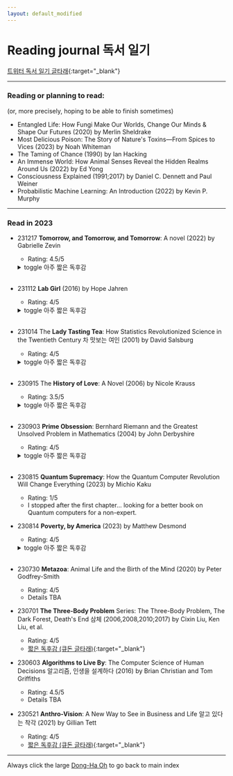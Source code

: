 ```yaml
---
layout: default_modified
---
```


# Reading journal 독서 일기

[트위터 독서 일기 글타래](https://twitter.com/inspirace/status/1657732994403016705){:target="_blank"}

___
### Reading or planning to read:
(or, more precisely, hoping to be able to finish sometimes)
- Entangled Life: How Fungi Make Our Worlds, Change Our Minds & Shape Our Futures (2020) by Merlin Sheldrake
- Most Delicious Poison: The Story of Nature's Toxins—From Spices to Vices (2023) by Noah Whiteman
- The Taming of Chance (1990) by Ian Hacking
- An Immense World: How Animal Senses Reveal the Hidden Realms Around Us (2022) by Ed Yong
- Consciousness Explained (1991;2017) by Daniel C. Dennett and Paul Weiner
- Probabilistic Machine Learning: An Introduction (2022) by Kevin P. Murphy

___
### Read in 2023

- 231217 **Tomorrow, and Tomorrow, and Tomorrow**: A novel (2022) by Gabrielle Zevin
  - Rating: 4.5/5
  <details markdown=1><summary markdown="span"> toggle 아주 짧은 독후감 </summary>
  - TBA
  - [트위터 인용 타래](https://twitter.com/inspirace/status/1728617247952777698){:target="_blank"} 
  </details><br>

- 231112 **Lab Girl** (2016) by Hope Jahren
  - Rating: 4/5
  <details markdown=1><summary markdown="span"> toggle 아주 짧은 독후감 </summary>
  - TBA
  - [트위터 인용 타래](https://twitter.com/inspirace/status/1713711353007935738){:target="_blank"} 
  </details><br>

- 231014 The **Lady Tasting Tea**: How Statistics Revolutionized Science in the Twentieth Century 차 맛보는 여인 (2001) by David Salsburg
  - Rating: 4/5
  <details markdown=1><summary markdown="span"> toggle 아주 짧은 독후감 </summary>
  - "통계학과 추천 도서" 라는 말이 딱 맞다고 생각한다. 2008년 처음 샀을 때는 잘 읽히지 않았는데, 이후 연구/공부/일 하다가 통계 때문에 고민해 본 경험 때문인지 이번에는 즐겁게 읽었다.
  - 2008년에 이걸 다 읽고 새길 여력/능력이 되었다면, 이후 연구 생활 좀 더 세련되게, 또 주어진 방법론 따라가기보다 때때로 문제에 직접 대들려고 좀 더 발버둥칠 수 있지 않았을까 (아님 ㅎㅎ).
  - 확률/통계학 발전에 족적을 남긴 등장 인물들이 7, 80대 노년까지 왕성한 활동을 해서, 저자가 직접 만나본 경험과 인상을 적어놓은 부분이 자주 있다. 어떻게 하면 저렇게 나이들 수 있을까.
  - 마지막 챕터와 그 외 몇몇 챕터들은 몇 년 후 다시 읽어보고 싶다.  했던 이야기 반복 간혹 있고, 수학적인 디테일을 너무 철저히 배재한 점은 아쉽다.
  - 이후 아내에게 사회학에서 쓰이는 방법론들 이야기를 조금 듣고, 더 본격적인 통계 교과서 (Murphy) 를 추천 받았다.
  - [트위터 인용 타래](https://twitter.com/inspirace/status/1703529549860843688){:target="_blank"} 
  </details><br>

- 230915 The **History of Love**: A Novel (2006) by Nicole Krauss
  - Rating: 3.5/5
  <details markdown=1><summary markdown="span"> toggle 아주 짧은 독후감 </summary>
  - 첫장 독거노인 두 명 살아가는 (?) 모습이 너무 강렬해서 읽기 시작했는데, 이후로는 그럭저럭... 
  - And yet, 트위터 둠스크롤링하며 시간 보내는 것보다 훨씬 즐거운 책 읽기였고, 마지막은 다시 강렬했다.   
  - [트위터 인용 타래](https://twitter.com/inspirace/status/1698597648683405342){:target="_blank"} 
  </details><br>

- 230903 **Prime Obsession**: Bernhard Riemann and the Greatest Unsolved Problem in Mathematics (2004) by John Derbyshire
  - Rating: 4/5
  <details markdown=1><summary markdown="span"> toggle 아주 짧은 독후감 </summary>
  - 아니 이게 여기서 왜 나와? 아 이게 이렇게 연결되네? 이런 반전과 즐거움이 가득한 책. [3Blue1Brown](https://www.youtube.com/results?search_query=zeta+3blue1brown){:target="_blank"} 등 다른 매체들 도움을 받아가며 나중에 한번 더 읽고 싶다. 특히 소수의 특성 연구에서 연산자 이론 operator theory 등을 거쳐 양자 역학으로 이어지는 (이어지나?) 설명이 조금 더 자세하게 있으면 매우 재미있을 듯.
  - 유일한 단점은 수학 공식, 변수, 함수 등이 킨들에서 매끄럽게 보이지 않는 점 - 종이책도 살까?
  - 저자가 이 책 출간 10년 쯤 후에 인종차별 발언을 해서 직장에서 잘렸고, 비슷한 느낌의 정치 책도 한 권 쓴 것을 발견하고 깜짝 놀랐다. 동명이인인 줄 알았는데... 책에서 저자 정치 성향은 그다지 드러나지 않는데, 간혹 수학자들의 삶과 역사를 다룰 때 왜 꼭 이 이야기를 하나 싶었던 부분들이 (나중에 생각해보니) 몇 군데 있다.   
  - [트위터 인용 타래](https://twitter.com/inspirace/status/1692152421059813793){:target="_blank"} 
  </details><br>
   
- 230815 **Quantum Supremacy**: How the Quantum Computer Revolution Will Change Everything (2023) by Michio Kaku
  - Rating: 1/5
  - I stopped after the first chapter... looking for a better book on Quantum computers for a non-expert.

- 230814 **Poverty, by America** (2023) by Matthew Desmond
  - Rating: 4/5
  <details markdown=1><summary markdown="span"> toggle 아주 짧은 독후감 </summary>
  - 미국에서 빈부 격차는 다른 나라들에서 흔히 벌어지는 일들에 인종 분리/차별의 역사가 더해져 더 복잡하다.
  - 흔히 가난을 게으름, 낭비 등 개인적인 특성과 연관시켜 비난하고 멸시하지만, 저자는, 하루 16시간씩 건강을 망치며 일해도 가난에서 벗어날 수 없는 사례들을 포함한 여러 통계와 연구 결과들을 들며, 가난이 '만들어진' 현상임을 역설한다. 특히 가난할수록 높은 이자와 연체료를 강제하는 금융 시스템 (e.g., 'payday-loan'), 복지 혜택 심사를 '도와주는' 변호사들 등 가난을 이용하는 '산업'들, 가난하게 사는 것이 더 비용이 많이 드는 모순, 등은 충격적이었다.
  - 흔히 부자들 상위 1%, 10% 를 만악의 근원처럼 말하지만, 실은 더 많은, 예를 들어 은퇴 자금을 주식/자본 (e.g., 401K) 또는 부동산 시장에 의존하는 '평범한' 미국인들도 구조적 가난을 고착시키고 이용하는 공범이라는 지적, 급여가 생활 임금 수준으로 올라가는 것만으로 가난한 사람들의 우울증, 약물중독, 기타 건강 문제들이 개선되더라는 연구 등등. 
  - 문제 제기는 강렬했지만 해결책은 역시 어려운 일. 다만 미국 후버 정권 때 지금처럼 정치가 양극화되고 엉망이었는데도, Social Security 등 오래 살아남고 대중에게 인기 있어 아무도 함부로 못 건드리는 사회 보장 제도들이 법제화 되었음을 지적하며 희망을 잃지 않을 것을 강조한 점은 좋았다. 이 시기 미국 정치, 사회사와 사회 보장 제도들에 대해 더 읽어보고 싶다. 문제 제기도 해결책도 철저하게 미국 내에 국한된 점은 (큰) 한계. 
  </details><br>

- 230730 **Metazoa**: Animal Life and the Birth of the Mind (2020) by Peter Godfrey-Smith
  - Rating: 4/5
  - Details TBA

- 230701 **The Three-Body Problem** Series: The Three-Body Problem, The Dark Forest, Death's End 삼체 (2006,2008,2010;2017) by Cixin Liu, Ken Liu, et al.
  - Rating: 4/5
  - [짧은 독후감 (큐돈 글타래)](https://qdon.space/@inspirace/110642611954209960){:target="_blank"} 

- 230603 **Algorithms to Live By**: The Computer Science of Human Decisions 알고리즘, 인생을 설계하다 (2016) by Brian Christian and Tom Griffiths
  - Rating: 4.5/5
  - Details TBA

- 230521 **Anthro-Vision**: A New Way to See in Business and Life 알고 있다는 착각 (2021) by Gillian Tett
  - Rating: 4/5
  - [짧은 독후감 (큐돈 글타래)](https://qdon.space/@inspirace/110406545430732771){:target="_blank"} 

___
Always click the large [Dong-Ha Oh](index.md) to go back to main index
